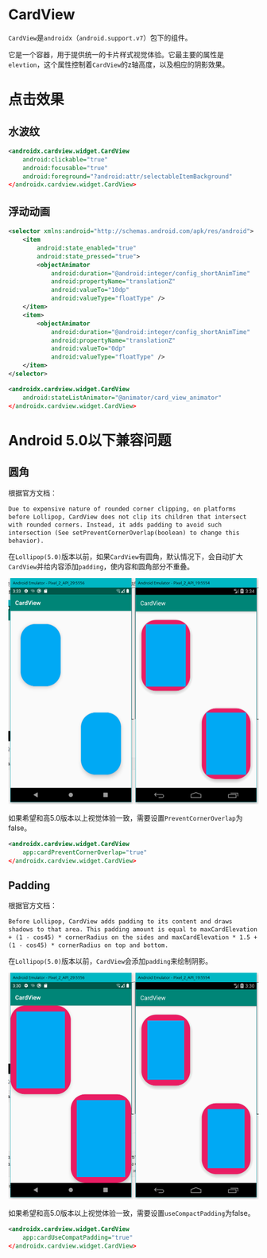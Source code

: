 



# CardView

`CardView`是`androidx`（`android.support.v7`）包下的组件。

它是一个容器，用于提供统一的卡片样式视觉体验。它最主要的属性是`elevtion`，这个属性控制着`CardView`的z轴高度，以及相应的阴影效果。



# 点击效果

## 水波纹

```xml
<androidx.cardview.widget.CardView
    android:clickable="true"
    android:focusable="true"
    android:foreground="?android:attr/selectableItemBackground"
</androidx.cardview.widget.CardView>
```



## 浮动动画

```xml
<selector xmlns:android="http://schemas.android.com/apk/res/android">
    <item
        android:state_enabled="true"
        android:state_pressed="true">
        <objectAnimator
            android:duration="@android:integer/config_shortAnimTime"
            android:propertyName="translationZ"
            android:valueTo="10dp"
            android:valueType="floatType" />
    </item>
    <item>
        <objectAnimator
            android:duration="@android:integer/config_shortAnimTime"
            android:propertyName="translationZ"
            android:valueTo="0dp"
            android:valueType="floatType" />
    </item>
</selector>
```

```xml
<androidx.cardview.widget.CardView
	android:stateListAnimator="@animator/card_view_animator"
</androidx.cardview.widget.CardView>
```



# Android 5.0以下兼容问题

## 圆角

根据官方文档：

```
Due to expensive nature of rounded corner clipping, on platforms before Lollipop, CardView does not clip its children that intersect with rounded corners. Instead, it adds padding to avoid such intersection (See setPreventCornerOverlap(boolean) to change this behavior).
```

在`Lollipop(5.0)`版本以前，如果`CardView`有圆角，默认情况下，会自动扩大`CardView`并给内容添加`padding`，使内容和圆角部分不重叠。

<img src="./images/CardView_PreventCornerOverlap_true_api29.png" style="zoom: 50%; " /><img src="./images/CardView_PreventCornerOverlap_true_api19.png" style="zoom: 50%;" />

如果希望和高5.0版本以上视觉体验一致，需要设置`PreventCornerOverlap`为false。

```xml
<androidx.cardview.widget.CardView
	app:cardPreventCornerOverlap="true"
</androidx.cardview.widget.CardView>
```



## Padding

根据官方文档：

```
Before Lollipop, CardView adds padding to its content and draws shadows to that area. This padding amount is equal to maxCardElevation + (1 - cos45) * cornerRadius on the sides and maxCardElevation * 1.5 + (1 - cos45) * cornerRadius on top and bottom.
```

在`Lollipop(5.0)`版本以前，`CardView`会添加`padding`来绘制阴影。

<img src="./images/CardView_useCompactPadding_false_api29.png" style="zoom: 50%; " /><img src="./images/CardView_useCompactPadding_false_api19.png" style="zoom: 50%;" />

如果希望和高5.0版本以上视觉体验一致，需要设置`useCompactPadding`为false。

```xml
<androidx.cardview.widget.CardView
	app:cardUseCompatPadding="true"
</androidx.cardview.widget.CardView>
```

